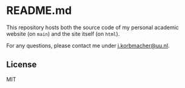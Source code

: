 # README.md

This repository hosts both the source code of my personal academic website (on `main`) and the site itself (on `html`).

For any questions, please contact me under [j.korbmacher@uu.nl](mailto:j.korbmacher@uu.n).

## License

MIT
